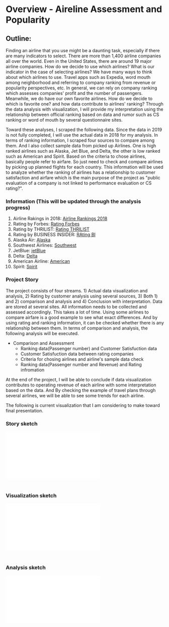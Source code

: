# Overview - Aireline Assessment and Popularity

## Outline:

Finding an airline that you use might be a daunting task, especially if there are many indicators to select.
There are more than 1,400 airline companies all over the world. Even in the United States, there are around 19 major airline companies. How do we decide to use which airlines? What is our indicator in the case of selecting airlines? We have many ways to think about which airlines to use. Travel apps such as Expedia, word mouth among neighborhood and referring to company ranking from revenue or popularity perspectives, etc. In general, we can rely on company ranking which assesses companies' profit and the number of passengers. Meanwhile, we do have our own favorite airlines. How do we decide to which is favorite one? and how data contribute to airlines' ranking? Through the data analysis with visualization, I will provide my interpretation using the relationship between official ranking based on data and rumor such as CS ranking or word of mouth by several questionnaire sites. <br>

Toward these analyses, I scraped the following data. Since the data in 2019 is not fully completed, I will use the actual data in 2018 for my analysis. In terms of ranking information, I scraped four sources to compare among them. And I also collect sample data from picked up Airlines. One is high ranked airlines such as Alaska, Jet Blue, and Delta, the other is low ranked such as American and Spirit. Based on the criteria to chose airlines, basically people refer to airfare. So just need to check and compare airlines by picking up planned flights for each country. This information will be used to analyze whether the ranking of airlines has a relationship to customer satisfaction and airfare which is the main purpose of the project as "public evaluation of a company is not linked to performance evaluation or CS rating?".

### Information (This will be updated through the analysis progress)
1. Airline Rakings in 2018: [Airline Rankings 2018](https://www.bts.gov/airline-rankings-2018)
2. Rating by Forbes: [Rating Forbes](https://www.forbes.com/sites/danielreed/2018/03/07/best-to-worst-new-ranking-of-us-airlines-balances-price-vs-service-performance/#7f601d6e55e8)
3. Rating by THRILIST: [Rating THRILIST](https://www.thrillist.com/news/nation/best-airlines-customer-satisfaction-2018)
4. Rating by BUSINESS INSIDER: [RAting BI](https://www.businessinsider.com/best-worst-airlines-america-jd-power-2019-5#3-alaska-airlines-801-points-6)
5. Alaska Air: [Alaska](https://www.alaskaair.com/)
6. Southwest Airlines: [Southwest](https://www.southwest.com/)
7. JetBlue: [jetBlue](https://www.jetblue.com/)
8. Delta: [Delta](https://www.delta.com/)
9. American Airline: [American](https://www.delta.com/)
10. Spirit: [Spirit](https://www.delta.com/)

### Project Story
The project consists of four streams. 1) Actual data visualization and analysis, 2) Rating by customer analysis using several sources, 3) Both 1) and 2) comparison and analysis and 4) Conclusion with interpretation. 
Data are stored at several sites. All information needs to be collected and assessed accordingly. This takes a lot of time. Using some airlines to compare airfare is a good example to see what exact differences. And by using rating and ranking information, it can be checked whether there is any relationship between them.
In terms of comparison and analysis, the following analysis will be executed.
* Comparison and Assessment<br>
   - Ranking data(Passenger number) and Customer Satisfuction data<br>
   - Customer Satisfuction data between rating companies<br>
   - Criteria for chosing airlines and airline's sample data check<br>
   - Ranking data(Passenger number and Revenue) and Rating infromation<br> 

At the end of the project, I will be able to conclude if data visualization contributes to operating revenue of each airline with some interpretation based on the data. And By checking the example of travel plans through several airlines, we will be able to see some trends for each airline.

The following is current visualization that I am considering to make toward final presentation.<br>

### Story sketch
![Alt pdf](/StoryStreamSketch.pdf)<br><br>
### Visualization sketch
![Alt pdf](/DataViz.pdf)<br><br>
### Analysis sketch
![Alt text](/AnalysisImage.pdf)<br><br>


